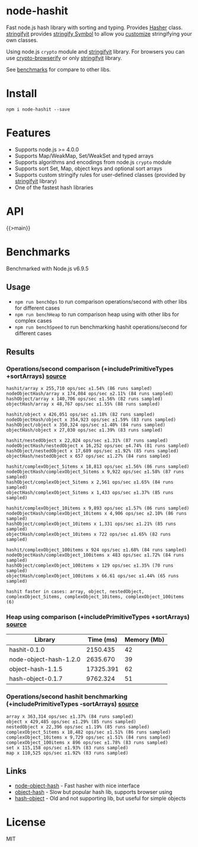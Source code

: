 # node-hashit
Fast node.js hash library with sorting and typing. Provides [Hasher](#Hasher) class. [stringifyit](https://www.npmjs.com/package/stringifyit) provides [stringify Symbol](https://github.com/yarabey/stringifyit#stringifierstringify--symbol) to allow you [customize](https://github.com/yarabey/stringifyit#stringifierstringifycallback--function) stringifying your own classes.

Using node.js `crypto` module and [stringifyit](https://www.npmjs.com/package/stringifyit) library. For browsers you can use [crypto-browserify](https://github.com/crypto-browserify/crypto-browserify) or only [stringifyit](https://www.npmjs.com/package/stringifyit) library.

See [benchmarks](#benchmarks) for compare to other libs.

# Install
`npm i node-hashit --save`

# Features

- Supports node.js >= 4.0.0
- Supports Map/WeakMap, Set/WeakSet and typed arrays
- Supports algorithms and encodings from node.js `crypto` module
- Supports sort Set, Map, object keys and optional sort arrays
- Supports custom stringify rules for user-defined classes (provided by [stringifyit](https://www.npmjs.com/package/stringifyit) library)
- One of the fastest hash libraries

# API

{{>main}}

# Benchmarks

Benchmarked with Node.js v6.9.5

## Usage

* `npm run benchOps` to run comparison operations/second with other libs for different cases
* `npm run benchHeap` to run comparison heap using with other libs for complex cases
* `npm run benchSpeed` to run benchmarking hashit operations/second for different cases

## Results

### Operations/second comparison (+includePrimitiveTypes +sortArrays) [source](bench/ops.js)

```
hashit/array x 255,710 ops/sec ±1.54% (86 runs sampled)
nodeObjectHash/array x 174,084 ops/sec ±2.11% (84 runs sampled)
hashObject/array x 140,706 ops/sec ±1.56% (82 runs sampled)
objectHash/array x 48,767 ops/sec ±1.55% (88 runs sampled)

hashit/object x 426,051 ops/sec ±1.18% (82 runs sampled)
nodeObjectHash/object x 354,923 ops/sec ±1.59% (83 runs sampled)
hashObject/object x 350,324 ops/sec ±1.40% (84 runs sampled)
objectHash/object x 27,030 ops/sec ±1.39% (83 runs sampled)

hashit/nestedObject x 22,024 ops/sec ±1.31% (87 runs sampled)
nodeObjectHash/nestedObject x 16,252 ops/sec ±4.74% (81 runs sampled)
hashObject/nestedObject x 17,689 ops/sec ±1.92% (85 runs sampled)
objectHash/nestedObject x 657 ops/sec ±1.27% (84 runs sampled)

hashit/complexObject_5items x 18,813 ops/sec ±1.56% (86 runs sampled)
nodeObjectHash/complexObject_5items x 9,922 ops/sec ±1.58% (87 runs sampled)
hashObject/complexObject_5items x 2,561 ops/sec ±1.65% (84 runs sampled)
objectHash/complexObject_5items x 1,433 ops/sec ±1.37% (85 runs sampled)

hashit/complexObject_10items x 9,893 ops/sec ±1.57% (86 runs sampled)
nodeObjectHash/complexObject_10items x 4,906 ops/sec ±2.10% (86 runs sampled)
hashObject/complexObject_10items x 1,331 ops/sec ±1.21% (85 runs sampled)
objectHash/complexObject_10items x 722 ops/sec ±1.65% (82 runs sampled)

hashit/complexObject_100items x 924 ops/sec ±1.68% (84 runs sampled)
nodeObjectHash/complexObject_100items x 483 ops/sec ±1.72% (84 runs sampled)
hashObject/complexObject_100items x 129 ops/sec ±1.35% (70 runs sampled)
objectHash/complexObject_100items x 66.61 ops/sec ±1.44% (65 runs sampled)

hashit faster in cases: array, object, nestedObject, complexObject_5items, complexObject_10items, complexObject_100items (6)

```

### Heap using comparison  (+includePrimitiveTypes +sortArrays) [source](bench/heap.js)

| Library                               | Time (ms)  | Memory (Mb)        |
|---------------------------------------|------------|--------------------|
| hashit-0.1.0                          | 2150.435   | 42                 |
| node-object-hash-1.2.0                | 2635.670   | 39                 |
| object-hash-1.1.5                     | 17325.391  | 62                 |
| hash-object-0.1.7                     | 9762.324   | 51                 |

### Operations/second hashit benchmarking (+includePrimitiveTypes -sortArrays) [source](bench/speed.js)

```
array x 363,314 ops/sec ±1.37% (84 runs sampled)
object x 429,485 ops/sec ±1.29% (85 runs sampled)
nestedObject x 22,396 ops/sec ±1.19% (85 runs sampled)
complexObject_5items x 18,482 ops/sec ±1.51% (86 runs sampled)
complexObject_10items x 9,729 ops/sec ±1.51% (84 runs sampled)
complexObject_100items x 896 ops/sec ±1.78% (83 runs sampled)
set x 115,158 ops/sec ±1.93% (83 runs sampled)
map x 110,525 ops/sec ±1.92% (83 runs sampled)
```

## Links

* [node-object-hash](https://www.npmjs.com/package/node-object-hash) - Fast hasher with nice interface
* [object-hash](https://www.npmjs.com/package/object-hash) - Slow but popular hash lib, supports browser using
* [hash-object](https://www.npmjs.com/package/hash-object) - Old and not supporting lib, but useful for simple objects


# License
MIT
